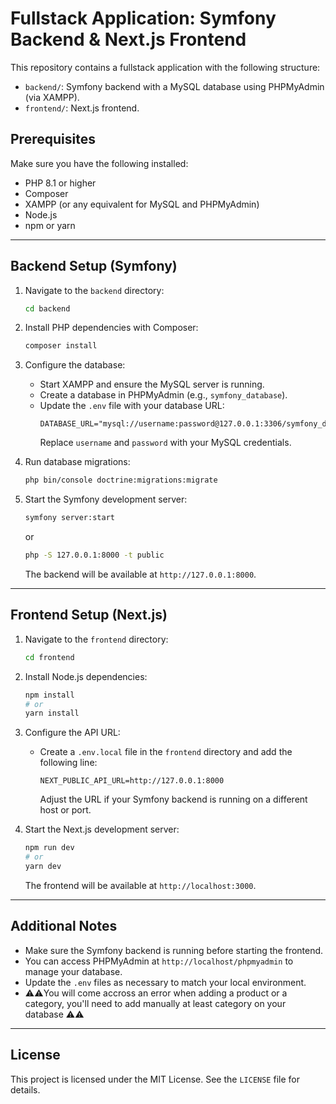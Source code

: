 # Fullstack Application: Symfony Backend & Next.js Frontend

This repository contains a fullstack application with the following structure:

- `backend/`: Symfony backend with a MySQL database using PHPMyAdmin (via XAMPP).
- `frontend/`: Next.js frontend.

## Prerequisites

Make sure you have the following installed:

- PHP 8.1 or higher
- Composer
- XAMPP (or any equivalent for MySQL and PHPMyAdmin)
- Node.js
- npm or yarn

---

## Backend Setup (Symfony)

1. Navigate to the `backend` directory:

   ```bash
   cd backend
   ```

2. Install PHP dependencies with Composer:

   ```bash
   composer install
   ```

3. Configure the database:

   - Start XAMPP and ensure the MySQL server is running.
   - Create a database in PHPMyAdmin (e.g., `symfony_database`).
   - Update the `.env` file with your database URL:
     ```env
     DATABASE_URL="mysql://username:password@127.0.0.1:3306/symfony_database"
     ```
     Replace `username` and `password` with your MySQL credentials.

4. Run database migrations:

   ```bash
   php bin/console doctrine:migrations:migrate
   ```

5. Start the Symfony development server:

   ```bash
   symfony server:start
   ```

   or

   ```bash
   php -S 127.0.0.1:8000 -t public
   ```

   The backend will be available at `http://127.0.0.1:8000`.

---

## Frontend Setup (Next.js)

1. Navigate to the `frontend` directory:

   ```bash
   cd frontend
   ```

2. Install Node.js dependencies:

   ```bash
   npm install
   # or
   yarn install
   ```

3. Configure the API URL:

   - Create a `.env.local` file in the `frontend` directory and add the following line:
     ```env
     NEXT_PUBLIC_API_URL=http://127.0.0.1:8000
     ```
     Adjust the URL if your Symfony backend is running on a different host or port.

4. Start the Next.js development server:

   ```bash
   npm run dev
   # or
   yarn dev
   ```

   The frontend will be available at `http://localhost:3000`.

---

## Additional Notes

- Make sure the Symfony backend is running before starting the frontend.
- You can access PHPMyAdmin at `http://localhost/phpmyadmin` to manage your database.
- Update the `.env` files as necessary to match your local environment.
- ⚠️⚠️You will come accross an error when adding a product or a category, you'll need to add manually at least category on your database ⚠️⚠️

---

## License

This project is licensed under the MIT License. See the `LICENSE` file for details.

